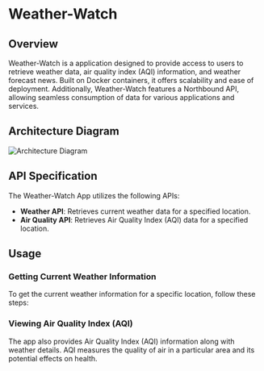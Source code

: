 # Weather-Watch

## Overview

Weather-Watch is a application designed to provide access to users to retrieve weather data, air quality index (AQI) information, and weather forecast news. Built on Docker containers, it offers scalability and ease of deployment. Additionally, Weather-Watch features a Northbound API, allowing seamless consumption of data for various applications and services.

## Architecture Diagram

![Architecture Diagram](docker/resources/Weather_Watch.jpg)

## API Specification

The Weather-Watch App utilizes the following APIs:

- **Weather API**: Retrieves current weather data for a specified location.
- **Air Quality API**: Retrieves Air Quality Index (AQI) data for a specified location.

## Usage

### Getting Current Weather Information

To get the current weather information for a specific location, follow these steps:

<!-- 
1. **Open the Weather App**:
2. **Search for Location**: Enter the name of the location for which you want to get weather information in the search bar.
3. **View Weather Details**: Once the location is selected, the app will display the current weather information, including temperature, humidity, wind speed, and Air Quality Index (AQI).
-->

### Viewing Air Quality Index (AQI)

The app also provides Air Quality Index (AQI) information along with weather details. AQI measures the quality of air in a particular area and its potential effects on health.